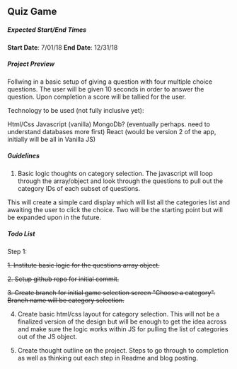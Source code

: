 ## Quiz Game ##
  
##### Expected Start/End Times #####
**Start Date**: 7/01/18
**End Date**: 12/31/18


#####  Project Preview #####
Follwing in a basic setup of giving a question with four multiple choice questions. The user will be given 10 seconds in order to answer the question. Upon completion a score will be tallied for the user. 

Technology to be used (not fully inclusive yet):

Html/Css
Javascript (vanilla)
MongoDb? (eventually perhaps. need to understand databases more first)
React (would be version 2 of the app, initially will be all in Vanilla JS)


#####  Guidelines #####
1. Basic logic thoughts on category selection. The javascript will loop through the array/object and look through the questions to pull out the category IDs of each subset of questions. 

This will create a simple card display which will list all the categories list and awaiting the user to click the choice. Two will be the starting point but will be expanded upon in the future.

##### Todo List #####
Step 1:

~~1. Institute basic logic for the questions array object.~~

~~2. Setup github repo for initial commit.~~

~~3. Create branch for initial game selection screen "Choose a category". Branch name will be category selection.~~

4. Create basic html/css layout for category selection. This will not be a finalized version of the design but will be enough to get the idea across and make sure the logic works within JS for pulling the list of categories out of the JS object.

5. Create thought outline on the project. Steps to go through to completion as well as thinking out each step in Readme and blog posting.

